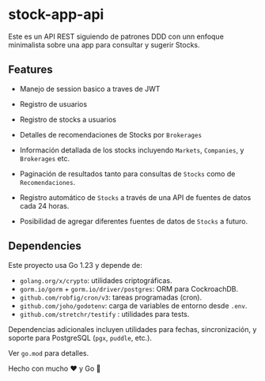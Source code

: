 # stock-app-api

Este es un API REST siguiendo de patrones DDD con unn enfoque minimalista sobre una app para consultar y sugerir Stocks.

## Features

- Manejo de session basico a traves de JWT

- Registro de usuarios

- Registro de stocks a usuarios

- Detalles de recomendaciones de Stocks por `Brokerages`

- Información detallada de los stocks incluyendo `Markets`, `Companies`, y `Brokerages` etc.

- Paginación de resultados tanto para consultas de `Stocks` como de `Recomendaciones`.

- Registro automático de `Stocks` a través de una API de fuentes de datos cada 24 horas.

- Posibilidad de agregar diferentes fuentes de datos de `Stocks` a futuro.

## Dependencies

Este proyecto usa Go 1.23 y depende de:

- `golang.org/x/crypto`: utilidades criptográficas.
- `gorm.io/gorm` + `gorm.io/driver/postgres`: ORM para CockroachDB.
- `github.com/robfig/cron/v3`: tareas programadas (cron).
- `github.com/joho/godotenv`: carga de variables de entorno desde `.env`.
- `github.com/stretchr/testify` : utilidades para tests.

Dependencias adicionales incluyen utilidades para fechas, sincronización, y soporte para PostgreSQL (`pgx`, `puddle`, etc.).

Ver `go.mod` para detalles.

Hecho con mucho ❤️ y Go 🐹

